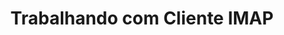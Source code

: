 ---
title: "Trabalhando com Cliente IMAP"
url: /pt/java/trabalhando-com-cliente-imap/
weight: 70
type: docs
---